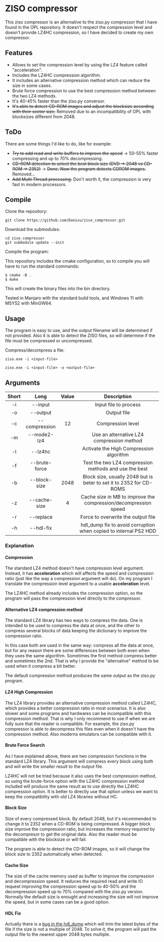 # ZISO compressor

This ziso compressor is an alternative to the ziso.py compressor that I have found in the OPL repository. It doesn't respect the compression level and doesn't provide LZ4HC compression, so I have decided to create my own compressor.

## Features

* Allows to set the compression level by using the LZ4 feature called "acceleration".
* Includes the LZ4HC compression algorithm.
* It includes an alternative compression method which can reduce the size in some cases.
* Brute force compression to use the best compression method between the two LZ4 methods.
* It's 40-45% faster than the ziso.py conversor.
* ~~It's able to detect CD-ROM images and adjust the blocksize according with their sector size.~~ Removed due to an incompatibility of OPL with blocksizes different from 2048.

## ToDo

There are some things I'd like to do, like for example:

* ~~Try to add read and write buffers to improve the speed~~ -> 50-55% faster compressing and up to 70% decompressing.
* ~~CD-ROM detection to select the best block size (DVD -> 2048 vs CD-ROM -> 2352)~~ -> ~~Done. Now the program detects CDROM images.~~ Removed...
* ~~Add Multi Thread processing.~~ Don't worth it, the compression is very fast in modern processors.

## Compile

Clone the repository:

```
git clone https://github.com/Danixu/ziso_compressor.git
```

Download the submodules:

```
cd ziso_compressor
git submodule update --init
```

Compile the program:

This repository includes the cmake configuration, so to compile you will have to run the standard commands:

```
$ cmake -B .
$ make
```

This will create the binary files into the bin directory.

Tested in Manjaro with the standard build tools, and Windows 11 with MSYS2 with MinGW64.

## Usage

The program is easy to use, and the output filename will be determined if not provided. Also it is able to detect the ZISO files, so will determine if the file must be compressed or uncompressed.

Compress/decompress a file:

```
ziso.exe -i <input-file>

ziso.exe -i <input-file> -o <output-file>
```

## Arguments

| Short |      Long     | Value |                      Description                                    |
|:-----:|:-------------:|:-----:|:-------------------------------------------------------------------:|
|   -i  | --input       |       | Input file to process                                               |
|   -o  | --output      |       | Output file                                                         |
|   -c  | --compression |   12  | Compression level                                                   |
|   -m  | --mode2-lz4   |       | Use an alternative LZ4 compression method                           |
|   -l  | --lz4hc       |       | Activate the High Compression algorithm                             |
|   -f  | --brute-force |       | Test the two LZ4 compression methods and use the best               |
|   -b  | --block-size  |  2048 | Block size, usually 2048 but is beter to set it to 2352 for CD-ROMS |
|   -z  | --cache-size  |   4   | Cache size in MB to improve the compression/decompression speed     |
|   -r  | --replace     |       | Force to overwrite the output file                                  |
|   -h  | --hdl-fix     |       | hdl_dump fix to avoid corruption when copied to internal PS2 HDD    |


### Explanation

#### Compression

The standard LZ4 method doesn't have compression level argument. Instead, it has **acceleration** which will affects the speed and compression ratio (just like the way a compression argument will do). On my program I translate the compression level argument to a usable **acceleration** level.

The LZ4HC method already includes the compression option, so the program will pass the compression level directly to the compressor.

#### Alternative LZ4 compression method

The standard LZ4 library has two ways to compress the data. One is intended to be used to compress the data at once, and the other to compress several blocks of data keeping the dictionary to improve the compression ratio.

In this case both are used in the same way: compress all the data at once, but for any reason there are some differences between both even when they uses the same algorithm. Sometimes the first method compress better and sometimes the 2nd. That is why I provide the "alternative" method to be used when it compress a bit better.

The default compression method produces the same output as the ziso.py program.

#### LZ4 High Compression

The LZ4 library provides an alternative compression method called LZ4HC, which provides a better compression ratio in most scenarios. It is also slower and some programs and hardwares can be incompatible with this compression method. That is why I only recommend to use if when we are fully sure that the reader is compatible. For example, the ziso.py compressor is able to decompress this files even when it doesn't have the compression method. Also moderns emulators can be compatible with it.

#### Brute Force Search

As I have explained above, there are two compression functions in the standard LZ4 library. This argument will compress every block using both and will write the smaller result to the output file.

LZ4HC will not be tried because it also uses the best compression method, so using the brute-force option with the LZ4HC compression method included will produce the same result as to use directly the LZ4HC compression option. It is better to directly use that option unless we want to keep the compatibility with old LZ4 libraries without HC.

#### Block Size

Size of every compressed block. By default 2048, but it's recommended to change it to 2352 when a CD-ROM is being compressed. A bigger block size improve the compression ratio, but increases the memory required by the decompresor to get the original data. Also the reader must be compatible with the blocksize or will fail.

The program is able to detect the CD-ROM images, so it will change the block size to 2352 automatically when detected.

#### Cache Size

The size of the cache memory used as buffer to improve the compression and decompression speed. It reduces the required read and write IO request improving the compression speed up to 40-50% and the decompression speed up to 70% compared with the ziso.py version. Normally the default size is enought and increasing the size will not improve the speed, but in some cases can be a good option.

#### HDL Fix

Actually there is a [bug in the hdl_dump](https://github.com/ps2homebrew/hdl-dump/issues/71) which will trim the latest bytes of the file if the size is not a multiple of 2048. To solve it, the program will pad the output file to the nearest upper 2048 bytes multiple.
